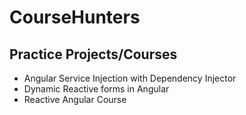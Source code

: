 # CourseHunters

## Practice Projects/Courses

- Angular Service Injection with Dependency Injector
- Dynamic Reactive forms in Angular
- Reactive Angular Course
